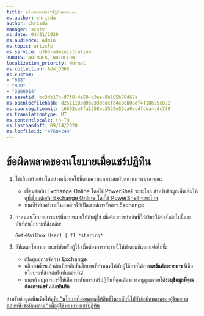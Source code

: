 ```yaml
---
title: นโยบายการแชร์ปฏิทินของ๖๑๘
ms.author: chrisda
author: chrisda
manager: scotv
ms.date: 04/21/2020
ms.audience: Admin
ms.topic: article
ms.service: o365-administration
ROBOTS: NOINDEX, NOFOLLOW
localization_priority: Normal
ms.collection: Adm_O365
ms.custom:
- "618"
- "899"
- "3800014"
ms.assetid: bc3db17b-87f8-4e50-b3ee-8b105b70d67a
ms.openlocfilehash: d2511183d068330cdcfb4e08b08df4f18625c822
ms.sourcegitcommit: c6692ce0fa1358ec3529e59ca0ecdfdea4cdc759
ms.translationtype: MT
ms.contentlocale: th-TH
ms.lasthandoff: 09/14/2020
ms.locfileid: "47684249"
---
```

# <a name="policy-error-when-sharing-a-calendar"></a>ข้อผิดพลาดของนโยบายเมื่อแชร์ปฏิทิน

1. ให้เลือกทำอย่างใดอย่างหนึ่งต่อไปนี้ตามความเหมาะสมกับสถานการณ์ของคุณ:
    - เชื่อมต่อกับ Exchange Online โดยใช้ PowerShell ระยะไกล สำหรับข้อมูลเพิ่มเติมให้ดู[ที่เชื่อมต่อกับ Exchange Online โดยใช้ PowerShell ระยะไกล](https://technet.microsoft.com/library/jj984289%28v=exchg.160%29.aspx)
    - บนเซิร์ฟเวอร์ภายในองค์กรให้เปิดเชลล์การจัดการ Exchange
2. กำหนดนโยบายการแชร์ที่มอบหมายให้กับผู้ใช้ เมื่อต้องการทำเช่นนี้ให้เรียกใช้คำสั่งต่อไปนี้และบันทึกนโยบายที่ส่งกลับ:

    `
    Get-Mailbox User1 | fl *sharing*
    `

3. อัปเดตกโยบายการแชร์สำหรับผู้ใช้ เมื่อต้องการทำเช่นนี้ให้ทำตามขั้นตอนต่อไปนี้:
    - เปิดศูนย์การจัดการ Exchange
    - คลิก**องค์กร**แล้วดับเบิลคลิกที่นโยบายที่กำหนดให้กับผู้ใช้ภายใต้การ**แชร์แต่ละรายการ** นี่คือนโยบายที่ส่งกลับในขั้นตอนที่2
    - บนหน้ากฎการแชร์ให้เลือกระดับการแชร์ปฏิทินที่คุณต้องการอนุญาตภายใต้**ระบุข้อมูลที่คุณต้องการแชร์** คลิก**บันทึก**

สำหรับข้อมูลเพิ่มเติมให้ดู[ที่: "นโยบายไม่อนุญาตให้สิทธิ์ในระดับนี้ไปยังข้อผิดพลาดของผู้รับอย่างน้อยหนึ่งข้อผิดพลาด" เมื่อผู้ใช้พยายามแชร์ปฏิทิน](https://docs.microsoft.com/exchange/troubleshoot/calendar-sharing/policy-permissions-issue)
